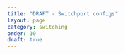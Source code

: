 ```yaml
---
title: "DRAFT - Switchport configs"
layout: page
category: switching
order: 10
draft: true
---
```


